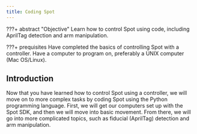 ```yaml
---
title: Coding Spot
---
```


???+ abstract "Objective"
    Learn how to control Spot using code, including AprilTag detection and arm manipulation.

???+ prequisites
    Have completed the basics of controlling Spot with a controller. Have a computer to program on, preferably a UNIX computer (Mac OS/Linux).

## Introduction

Now that you have learned how to control Spot using a controller, we will move on to more complex tasks by coding Spot using the Python programming language. First, we will get our computers set up with the Spot SDK, and then we will move into basic movement. From there, we will go into more complicated topics, such as fiducial (AprilTag) detection and arm manipulation.